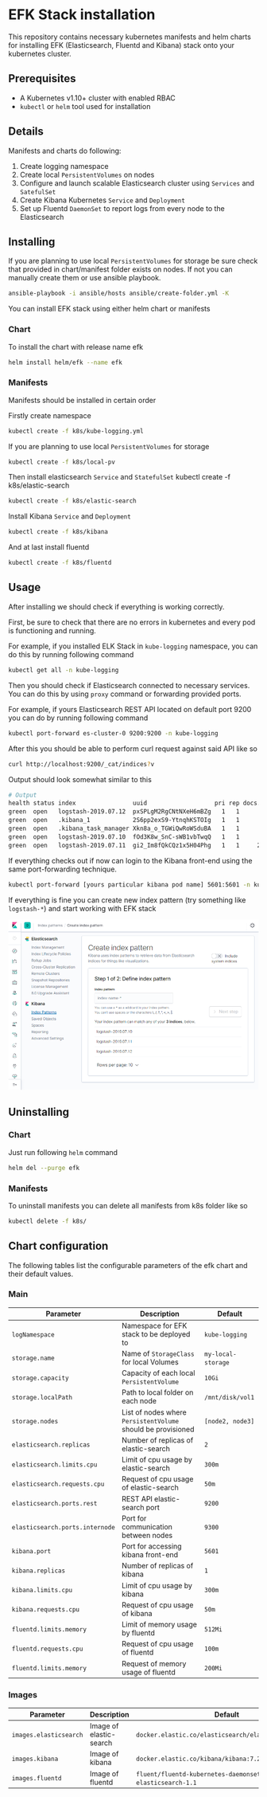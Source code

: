 # EFK Stack installation
This repository contains necessary kubernetes manifests and helm charts for installing EFK (Elasticsearch, Fluentd and Kibana) stack onto your kubernetes cluster. 

## Prerequisites 
* A Kubernetes v1.10+ cluster with enabled RBAC 
* ```kubectl``` or ```helm``` tool used for installation 

## Details
Manifests and charts do following:
1. Create logging namespace
2. Create local ```PersistentVolumes``` on nodes
3. Configure and launch scalable Elasticsearch cluster using ```Services``` and ```SatefulSet```
4. Create Kibana Kubernetes ```Service``` and ```Deployment```
5. Set up Fluentd ```DaemonSet``` to report logs from every node to the Elasticsearch


## Installing
If you are planning to use local ```PersistentVolumes``` for storage be sure check that provided in chart/manifest folder exists on nodes. If not you can manually create them or use ansible playbook. 
```bash
ansible-playbook -i ansible/hosts ansible/create-folder.yml -K
```

You can install EFK stack using either helm chart or manifests 
### Chart
To install the chart with release name efk
```bash
helm install helm/efk --name efk
```

### Manifests
Manifests should be installed in certain order

Firstly create namespace
```bash
kubectl create -f k8s/kube-logging.yml
```
If you are planning to use local ```PersistentVolumes``` for storage
```bash
kubectl create -f k8s/local-pv
```

Then install elasticsearch ```Service``` and ``StatefulSet``
kubectl create -f k8s/elastic-search
```bash
kubectl create -f k8s/elastic-search
```

Install Kibana ```Service``` and ```Deployment```
```bash
kubectl create -f k8s/kibana
```

And at last install fluentd
```bash
kubectl create -f k8s/fluentd
```

## Usage 
After installing we should check if everything is working correctly.

First, be sure to check that there are no errors in kubernetes and every pod is functioning and running. 

For example, if you installed ELK Stack in ```kube-logging``` namespace, you can do this by running following command 
```bash
kubectl get all -n kube-logging
```
Then you should check if Elasticsearch connected to necessary services. You can do this by using ```proxy``` command or forwarding provided ports. 

For example, if yours Elasticsearch REST API located on default port 9200 you can do by running following command

```bash
kubectl port-forward es-cluster-0 9200:9200 -n kube-logging
``` 
After this you should be able to perform curl request against said API like so
```bash
curl http://localhost:9200/_cat/indices?v
```
Output should look somewhat similar to this
```bash
# Output
health status index                uuid                   pri rep docs.count docs.deleted store.size pri.store.size
green  open   logstash-2019.07.12  pxSPLgM2RgCNtNXeH6mBZg   1   1      19027            0     25.8mb         12.3mb
green  open   .kibana_1            2S6pp2exS9-YtnqhKSTOIg   1   1          7            0     71.3kb         35.6kb
green  open   .kibana_task_manager Xkn8a_o_TGWiQwRoWSduBA   1   1          2            0    107.5kb         53.7kb
green  open   logstash-2019.07.10  fOd3K8w_SnC-sWB1vbTwqQ   1   1       7014            0      3.9mb          2.2mb
green  open   logstash-2019.07.11  gi2_Im8fQkCQz1x5H04Phg   1   1     214894            0    115.9mb         56.5mb
```

If everything checks out if now can login to the Kibana front-end using the same port-forwarding technique. 
```bash
kubectl port-forward [yours particular kibana pod name] 5601:5601 -n kube-logging
```
If everything is fine you can create new index pattern (try something like ```logstash-*```) and start working with EFK stack

![picture-of-kibana-interface](img/kibana.png)

## Uninstalling
### Chart 
Just run following ```helm``` command
```bash
helm del --purge efk
```
### Manifests 
To uninstall manifests you can delete all manifests from k8s folder like so
```bash
kubectl delete -f k8s/
```
## Chart configuration

The following tables list the configurable parameters of the efk chart and their default values.
### Main

| Parameter                      | Description                                                 | Default            |
| -------------------------------| ------------------------------------------------------------| -------------------|
| `logNamespace`                 | Namespace for EFK stack to be deployed to                   | `kube-logging`     |
| `storage.name`                 | Name of `StorageClass` for local Volumes                    | `my-local-storage` |
| `storage.capacity`             | Capacity of each local `PersistentVolume`                   | `10Gi`             |                      
| `storage.localPath`            | Path to local folder on each node                           | `/mnt/disk/vol1`   |
| `storage.nodes`                | List of nodes where `PersistentVolume` should be provisioned| `[node2, node3]`   |
| `elasticsearch.replicas`       | Number of replicas of elastic-search                        | `2`                |
| `elasticsearch.limits.cpu`     | Limit of cpu usage by elastic-search                        | `300m`             |
| `elasticsearch.requests.cpu`   | Request of cpu usage of elastic-search                      | `50m`              |
| `elasticsearch.ports.rest`     | REST API elastic-search port                                | `9200`             |
| `elasticsearch.ports.internode`| Port for communication between nodes                        | `9300`             |
| `kibana.port`                  | Port for accessing kibana front-end                         | `5601`             |
| `kibana.replicas`              | Number of replicas of kibana                                | `1`                |
| `kibana.limits.cpu`            | Limit of cpu usage by kibana                                | `300m`             |
| `kibana.requests.cpu`          | Request of cpu usage of kibana                              | `50m`              |
| `fluentd.limits.memory`        | Limit of memory usage by fluentd                            | `512Mi`            |
| `fluentd.requests.cpu`         | Request of cpu usage of fluentd                             | `100m`             |
| `fluentd.limits.memory`        | Request of memory usage of fluentd                          | `200Mi`            |

### Images
| Parameter                      | Description                                                 | Default            |
| -------------------------------| ------------------------------------------------------------| -------------------|
| `images.elasticsearch`         | Image of elastic-search                                     | `docker.elastic.co/elasticsearch/elasticsearch:7.2.0`|
| `images.kibana`                | Image of kibana                                     | `docker.elastic.co/kibana/kibana:7.2.0`|
| `images.fluentd`               | Image of fluentd                                     | `fluent/fluentd-kubernetes-daemonset:v1.4.2-debian-elasticsearch-1.1`|